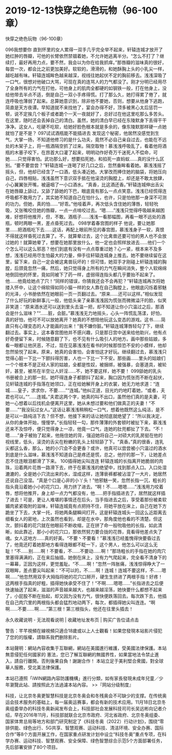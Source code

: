 # 2019-12-13快穿之绝色玩物（96-100章）



快穿之绝色玩物（96-100章）



096我想要你   直到怀里的女人累得一双手几乎完全举不起来，轩辕连城才放开了她红肿的唇瓣，可他的长臂依然禁锢着她，不允许她逃离半分。“怎么不打了？继续打，最好再用力点，要不然，我会以为你在给我抓痒。”那唇瓣的滋味真的很好，每尝一次，都会比之前更加美好。软软的，滑滑的，和她酥胸上头的小乳尖一样，越吃越有味。轩辕连城眸色越来越深，视线往她起伏不定的胸前移去。浅浅深吸了一口气，很想对他破口大骂，可现在真的连骂人的力气都没了。刚才分明已经用尽了全身所有的力气在打他，可他身上的肌肉全都硬的如钢铁一般，打在他身上，没给他带去半点不适，倒是自己一双小手疼得慌。打了那么久，她打得累了倦了，就连呼吸也薄弱了起来。总算她意识到，除非他不要她，否则，想要从他身下逃跑，简直是天方夜谭。早知道就不来找他了，宴会办得不好，顶多被黑心太后惩罚一顿，说不定挨几个板子或者跪个一天一夜就好了，总好过在他这里吃那么多苦头。在这里，随时还会丢掉自己的清白。虽然，她的清白早已经在东陵默身下丢得干干净净。这女人，吃硬不吃软，给她好脸色根本就是多余的，像东陵默那样硬一点她就怕了是不是？ 097试试酒瓶能不能插进去   发现这个秘密，他居然没感觉到生气，大掌一扬，不知道他修习的是什么功夫，竟然不必自己亲自过去，也能在不远处的木架子上，将一瓶酒隔空抓了过来。隔空取物！慕浅浅呼吸乱了，看着他将酒瓶的木塞子咬下，在昂首大口灌了起来，明明动作好奇万千迷死人不偿命，可她……只觉得害怕。武功那么好，想要掐死她，和掐死一直蚂蚁……真的没什么区别。“要不要尝尝？”轩辕连城一连喝了好几口之后，忽然垂眸看着她。慕浅浅摇了摇头，但，他却已经含了一口酒，低头凑近她。大掌改而捧住她的脑袋，将她压向自己，四唇相贴，浅浅虽然下意识双手抵在他滚烫的胸膛上，却还是不敢太放肆，小心翼翼张开嘴，被逼咽了一小口酒水。“真香，比这酒还香。”轩辕连城伸出舌尖在她唇瓣上舔过，又舔了舔她的下巴，眼底竟有那么一点点笑意。浅浅已经慌得连呼吸都不敢用力了，其实她不知道自己在怕什么，也许，只是怕他那一身深不可测的功力。但她，真的怕……“好乖。”他哑着声，再次低头含住她的薄唇，轻轻吮吸，又张嘴咬住她的唇瓣，一点一点啃咬过去。“嗯……”浅浅只觉得呼吸越来越困难，好想将他推开，但，不敢。酒瓶子……浅浅一看那幅图，再看一眼不远处的酒瓶，顿时两眼一黑，差点昏死过去。 098学着春宫图的样子   他说，要让她那里……把酒瓶吃下去……这话，再配上眼前所见的春宫图，慕浅浅身子一软，真恨不得就这样昏死过去算了。不，就算晕过去，这个比禽兽还要可怕的男人也不会放过她的！就算她晕了，想要在她那里放什么，他一定也会照样放进去……他们一个个怎么可以这么邪恶？他们到底有没有一点点尊重过她？心一紧，根本来不及多想，浅浅已经用尽生怕最大的力量，伸手往轩辕连城身上推去。她不要继续留在这里，留下来，自己一定会被这禽兽玩坏的！但可惜，她双手才刚碰上轩辕连城的胸膛，后颈竟忽然一痛，然后，她只觉得身上所有的力气在瞬间消失，整个人软绵绵地倒回他的怀里，竟如同被下了药一样，虚弱得连指头都几乎要抬不起来了。他……他竟给她点了穴！“同样的错误，你猜我还会不会再犯？”轩辕连城再次将她搂入怀中，让这个绵软得如同小猫一样的女人靠在自己胸膛上，他眼底闪烁着邪魅的光泽，小书册依然在她眼前一页一页翻过去。“原来……还可以这样。”相似发现了什么好玩的新鲜事儿一般，他低头亲了亲慕浅浅因为慌张而微微溢汗的脸，似笑非笑道：“原来酒水还可以送到里头去温一把，却不知道让你小穴温过之后，那酒会是什么滋味？”“……脏，会脏。”慕浅浅无力地摇头，心头一阵慌乱荡漾，好怕，真的好怕，他可不可以放她离开？她真的不想陪他玩这么变态的游戏。这书……简直只有心理变态的人才能画的出来！“我不嫌你脏。”轩辕连城薄唇轻勾了下，继续翻过去。事实上，这本春宫图他并不感兴趣，只是那日宫中送来给他助兴，他有点好奇便留下来，时候随意翻了下，也不见有什么吸引人的地方。画中那些姑娘，多看一眼都让他厌恶，不过，现在见慕浅浅在看书的时候那惊恐不安的小模样，他却忽然愉悦了起来。原来，她真的会害怕，会害怕这才好玩。继续翻过去，慕浅浅只觉得心脏一下比一下颤抖得厉害，人也一下比一下不安。那些画……里头的姑娘们一个个根本不是正经人家的姑娘，全都是性奴，被捆绑，被强暴，会塞道具，被轮奸，甚至，被吊在半空让人奸淫……不，她不要这样，她不要！ 099舔她的乳头   书册被合上的那一刻，她吓得连身子都颤抖了起来，胸口因为慌张而不断在起伏，见轩辕连城的手指落在她领口，正在给她解开身上的衣裳，她无力地求道：“连城……皇子，求求你，不要……”“连城。”他纠正道，目光灼灼地盯着她，“或者，夫君也可以。”“……连城。”夫君这两个字，她真的叫不出口，虽然他们真的是夫妻，可她一心想着以后找机会便离开这里，她从未想过要和他们做真正的夫妻！“不要……”“我没玩过女人。”这话让慕浅浅稍稍松一口气，想着他既然这么纯洁，是不是可以一路纯洁下去？但不想，他接下来的话让她彻底就绝望了：“所以我决定，从你的身体开始，慢慢学。”长指轻轻一勾，那件薄薄的外套顿时被扯下来，慕浅浅还来不及惊呼，便只觉得身上一凉，他竟一口气，连她的肚兜都扯了下去。“不！嗯……”身子被抬了起来，他拖住她的背，强迫她将自己一对硕大的乳房挺在他的视线里，低头，滚烫的舌尖在粉嫩的乳头上轻轻舔了下。“真香。”真的很香，连乳尖都这么香，那么，她的小穴会不会更香？或许，他真可以尝尝被小穴温过的酒水到底是什么滋味，慕浅浅不知道自己是疼还是慌，总之，他拧的那一下，让她差点忍不住连眼泪都滑了下来。 100插得她尖叫连连   轩辕连城的长指离开她脆弱的肉珠，沿着两片花唇一路滑下去，终于在慕浅浅的绝望中，找到那点入口。入口处湿漉漉的，全是她小穴流出来的水，湿成这样，连薄亵裤都被沾湿了一大片，她居然还说自己没湿。“真是个口是心非的小丫头！”他邪魅一笑，忽然长指一沉，粗长的指头竟沿着她小小的花穴口，用力挤了进去。“啊！不……嗯嗯……”浅浅用力咬着唇，想将他推开，身上却一点力气都没有，他……把手指插进去了，居然就这样插了进去！可是，更让人难堪的事情还在后头，当手指进去之后，享受着那份被柔软媚肉紧紧吸附的滋味，轩辕连城竟有点把持不住，将她平放在床上，自己在她下方跪坐了下去，大掌一托，将她两条腿瞬间打开。这是轩辕连城头一回这么近距离去细看女人的密地，上次虽然也看到，却是在水中，那角度他也看的不清楚。但这次，颤抖着的花穴就在他眼前不断收缩，正在拼了命一般吮吸他的长指，如此清晰，如此靠近，那小小的花穴口，那依然努力要合拢的花唇，竟看得他差点失了魂。女人这地方……真的好美。“不要丶不要看！”慕浅浅已经羞愧得快要昏过去了，他竟还盯着她那地方看得连眼都不眨一下，这个男人，他怎么可以这么无耻！“不……别……啊！不要看，不……不要动……啊！”那场粗长的手指在她的肉穴里塞得满满的，正在来后抽插，她倒在床上，没有力气爬起来，完全看不清身下的一幕幕，正因为这样，更觉羞耻。“不……啊！”忽然一阵胀痛，浅浅惊得睁大了一双眼眸，差点要尖叫起来：“不可以的，不……啊！连城！连城不要这样，不……嗯啊……”他忽然用双手大拇指将她的花穴口掰开，硬生生挤进了两根手指！好疼！这两根手指真的好粗，插得她快承受不住了！“不啊……嗯嗯……”长指进去之后便快速抽送了起来，滋滋的声音越来越大，也越来越淫荡，她快要什么都想不起来了，小屁股不断在抬起，却又因为没有力气，很快便跌落回去。每次跌下去，他插在自己肉穴里的两根指头都会猛烈地动两下，每次，都插得她尖叫连连。“啊啊……不要……啊……”第三根！第三根指头，他还在往里头插去！








永久收藏说明 - 无法观看说明 | 收藏地址发布页 | 购买广告位请点击


警告：芊芊視頻在線視頻只適合18歲或以上人士觀看！如果您發現本站影片侵犯了您的的版權，請聯系我們删除影片。


本站聲明：網站內容收集于互聯網，網站在美國進行維護，受美國法律保護。本站無意侵犯任何國家的
憲法，您已了解互聯網的無國界性，如果當地法令禁止進入，請自行離開。否則後果自負！謝謝合作！
本站立足于美利堅合衆國，對全球華人服務，受北美法律保護。


本站已遵照「iWIN網路內容防護機構」進行分類，如有家長發現未成年兒童／少年瀏覽此站、請按照此方法過濾本站內容。  >>『网站分级制度』




科技，让北京冬奥更智慧科技是北京冬奥会和冬残奥会不可缺少的支撑。在传统奥运会技术服务的基础上，每一届奥运赛事，都会有新的技术应用。11月18日北京冬奥组委举办的科技冬奥新闻发布会上，科技部社会发展科技司司长吴远彬向记者介绍，早在2016年11月，科技部就联合北京市政府、河北省政府、北京冬奥组委、国家体育总局等地方和部门研究制定了《科技冬奥（2022）行动计划》，围绕“零排供能、绿色出行、5G共享、智慧观赛、运动科技、清洁环境、安全办赛、国际合作”等8个方面开展工作，在国家重点研发计划中设立“科技冬奥”重点专项，在科学办赛、运动科技、智慧观赛、安全保障、绿色智慧综合示范5个方面部署任务，先后部署安排了80个项目。


